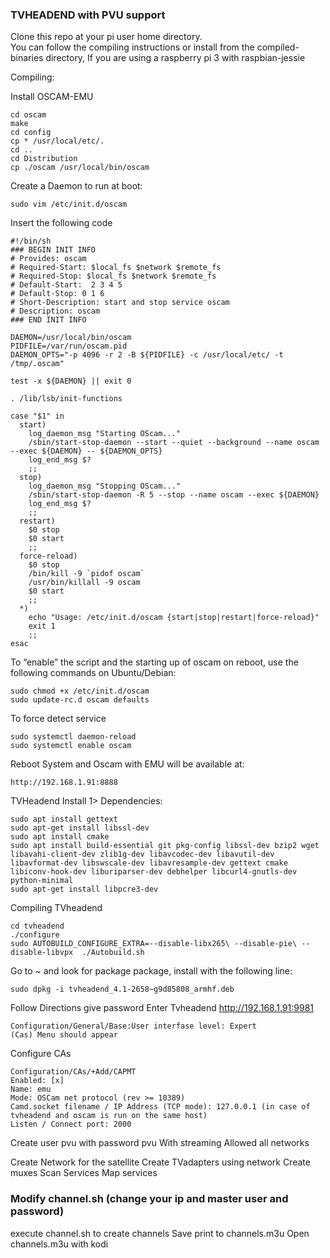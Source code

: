 ### TVHEADEND with PVU support ###

Clone this repo at your pi user home directory.  
You can follow the compiling instructions or install from the compiled-binaries directory, If you are using a raspberry pi 3 with raspbian-jessie

Compiling:

Install OSCAM-EMU
```
cd oscam
make
cd config
cp * /usr/local/etc/.
cd ..
cd Distribution
cp ./oscam /usr/local/bin/oscam
```
Create a Daemon to run at boot:
```
sudo vim /etc/init.d/oscam
```
Insert the following code
```
#!/bin/sh
### BEGIN INIT INFO
# Provides: oscam
# Required-Start: $local_fs $network $remote_fs
# Required-Stop: $local_fs $network $remote_fs
# Default-Start:  2 3 4 5
# Default-Stop: 0 1 6
# Short-Description: start and stop service oscam
# Description: oscam
### END INIT INFO

DAEMON=/usr/local/bin/oscam
PIDFILE=/var/run/oscam.pid
DAEMON_OPTS="-p 4096 -r 2 -B ${PIDFILE} -c /usr/local/etc/ -t /tmp/.oscam"

test -x ${DAEMON} || exit 0

. /lib/lsb/init-functions

case "$1" in
  start)
    log_daemon_msg "Starting OScam..."
    /sbin/start-stop-daemon --start --quiet --background --name oscam --exec ${DAEMON} -- ${DAEMON_OPTS}
    log_end_msg $?
    ;;
  stop)
    log_daemon_msg "Stopping OScam..."
    /sbin/start-stop-daemon -R 5 --stop --name oscam --exec ${DAEMON}
    log_end_msg $?
    ;;
  restart)
    $0 stop
    $0 start
    ;;
  force-reload)
    $0 stop
    /bin/kill -9 `pidof oscam`
    /usr/bin/killall -9 oscam
    $0 start
    ;;
  *)
    echo "Usage: /etc/init.d/oscam {start|stop|restart|force-reload}"
    exit 1
    ;;
esac
```
To “enable” the script and the starting up of oscam on reboot, use the following commands on Ubuntu/Debian:
```
sudo chmod +x /etc/init.d/oscam
sudo update-rc.d oscam defaults
```
To force detect service
```
sudo systemctl daemon-reload
sudo systemctl enable oscam
```
Reboot System and Oscam with EMU will be available at:
```
http://192.168.1.91:8888
```
TVHeadend Install
1> Dependencies:
```
sudo apt install gettext
sudo apt-get install libssl-dev
sudo apt install cmake
sudo apt install build-essential git pkg-config libssl-dev bzip2 wget libavahi-client-dev zlib1g-dev libavcodec-dev libavutil-dev libavformat-dev libswscale-dev libavresample-dev gettext cmake libiconv-hook-dev liburiparser-dev debhelper libcurl4-gnutls-dev python-minimal
sudo apt-get install libpcre3-dev
```
Compiling TVheadend
```
cd tvheadend
./configure
sudo AUTOBUILD_CONFIGURE_EXTRA=--disable-libx265\ --disable-pie\ --disable-libvpx  ./Autobuild.sh
```
Go to ~ and look for package package, install with the following line:
```
sudo dpkg -i tvheadend_4.1-2658~g9d85808_armhf.deb
```
Follow Directions give password
Enter Tvheadend http://192.168.1.91:9981

```
Configuration/General/Base:User interfase level: Expert
(Cas) Menu should appear
```
Configure CAs
```
Configuration/CAs/+Add/CAPMT
Enabled: [x]
Name: emu
Mode: OSCam net protocol (rev >= 10389)
Camd.socket filename / IP Address (TCP mode): 127.0.0.1 (in case of tvheadend and oscam is run on the same host)
Listen / Connect port: 2000
```
Create user pvu with password pvu
With streaming
Allowed all networks

Create Network for the satellite
Create TVadapters using network
Create muxes 
Scan Services
Map services

### Modify channel.sh (change your ip and master user and password)
execute channel.sh to create channels
Save print to channels.m3u
Open channels.m3u with kodi

